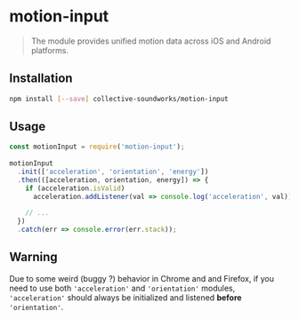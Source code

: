 # motion-input

> The module provides unified motion data across iOS and Android platforms.


## Installation

```sh
npm install [--save] collective-soundworks/motion-input
```


## Usage

```js
const motionInput = require('motion-input');
 
motionInput
  .init(['acceleration', 'orientation', 'energy'])
  .then(([acceleration, orientation, energy]) => {
    if (acceleration.isValid)
      acceleration.addListener(val => console.log('acceleration', val));
    
    // ...
  })
  .catch(err => console.error(err.stack));
```

## Warning

Due to some weird (buggy ?) behavior in Chrome and and Firefox, if you need to use both `'acceleration'` and `'orientation'` modules, `'acceleration'` should always be initialized and listened **before** `'orientation'`.

